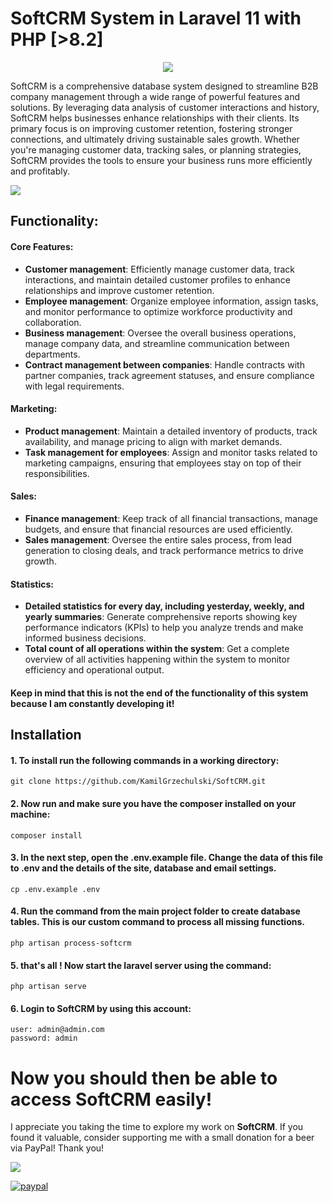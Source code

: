 # SoftCRM System in Laravel 11 with PHP [>8.2]
<p align="center">
  <img src="https://i.ibb.co/z8ssKdN/Przechwytywanie.jpg">
</p>

SoftCRM is a comprehensive database system designed to streamline B2B company management through a wide range of powerful features and solutions. By leveraging data analysis of customer interactions and history, SoftCRM helps businesses enhance relationships with their clients. Its primary focus is on improving customer retention, fostering stronger connections, and ultimately driving sustainable sales growth. Whether you're managing customer data, tracking sales, or planning strategies, SoftCRM provides the tools to ensure your business runs more efficiently and profitably.

<img src="https://i.imgur.com/6LLw8MX.png">

## Functionality:
#### Core Features:
- **Customer management**: Efficiently manage customer data, track interactions, and maintain detailed customer profiles to enhance relationships and improve customer retention.
- **Employee management**: Organize employee information, assign tasks, and monitor performance to optimize workforce productivity and collaboration.
- **Business management**: Oversee the overall business operations, manage company data, and streamline communication between departments.
- **Contract management between companies**: Handle contracts with partner companies, track agreement statuses, and ensure compliance with legal requirements.

#### Marketing:
- **Product management**: Maintain a detailed inventory of products, track availability, and manage pricing to align with market demands.
- **Task management for employees**: Assign and monitor tasks related to marketing campaigns, ensuring that employees stay on top of their responsibilities.

#### Sales:
- **Finance management**: Keep track of all financial transactions, manage budgets, and ensure that financial resources are used efficiently.
- **Sales management**: Oversee the entire sales process, from lead generation to closing deals, and track performance metrics to drive growth.

#### Statistics:
- **Detailed statistics for every day, including yesterday, weekly, and yearly summaries**: Generate comprehensive reports showing key performance indicators (KPIs) to help you analyze trends and make informed business decisions.
- **Total count of all operations within the system**: Get a complete overview of all activities happening within the system to monitor efficiency and operational output.


####  Keep in mind that this is not the end of the functionality of this system because I am constantly developing it!

## Installation

#### 1. To install run the following commands in a working directory: 
```
git clone https://github.com/KamilGrzechulski/SoftCRM.git
```
#### 2. Now run and make sure you have the composer installed on your machine:
```
composer install 
```

#### 3. In the next step, open the .env.example file. Change the data of this file to .env and the details of the site, database and email settings.
```
cp .env.example .env 
```

#### 4. Run the command from the main project folder to create database tables. This is our custom command to process all missing functions.
```
php artisan process-softcrm
```

#### 5. that's all ! Now start the laravel server using the command:
```
php artisan serve
```

#### 6. Login to SoftCRM by using this account:
```
user: admin@admin.com
password: admin
```


# Now you should then be able to access SoftCRM easily!

I appreciate you taking the time to explore my work on <strong>SoftCRM</strong>. If you found it valuable, consider supporting me with a small donation for a beer via PayPal! Thank you!

<img src="https://i.ibb.co/NmFYNfx/beer-1.png">


[![paypal](https://www.paypalobjects.com/en_US/i/btn/btn_donateCC_LG.gif)](https://www.paypal.com/cgi-bin/webscr?cmd=_donations&business=KVZEXQKGZU2ZN&currency_code=USD&source=url)
